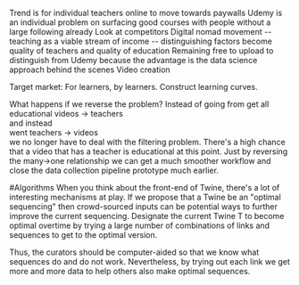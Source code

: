 Trend is for individual teachers online to move towards paywalls
Udemy is an individual problem on surfacing good courses with people without a large following already
Look at competitors
Digital nomad movement -- teaching as a viable stream of income -- distinguishing factors become quality of teachers and quality of education
Remaining free to upload to distinguish from Udemy because the advantage is the data science approach behind the scenes
Video creation


Target market:
For learners, by learners. Construct learning curves.



What happens if we reverse the problem?
Instead of going from
get all educational videos -> teachers  
and instead  
went
teachers -> videos  
we no longer have to deal with the filtering problem. There's a high chance that a video that has a teacher is educational at this point.
Just by reversing the many->one relationship we can get a much smoother workflow and close the data collection pipeline prototype much earlier.

#Algorithms
When you think about the front-end of Twine, there's a lot of interesting mechanisms at play.
If we propose that a Twine be an "optimal sequencing" then crowd-sourced inputs can be potential ways to further improve the current sequencing. Designate the current Twine T to become optimal overtime by trying a large number of combinations of links and sequences to get to the optimal version.

Thus, the curators should be computer-aided so that we know what sequences do and do not work. Nevertheless, by trying out each link we get more and more data to help others also make optimal sequences.


